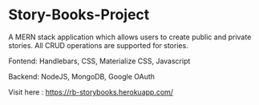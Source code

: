 # Story-Books-Project
A MERN stack application which allows users to create public and private stories. All CRUD operations are supported for stories.

Fontend: Handlebars, CSS, Materialize CSS, Javascript

Backend: NodeJS, MongoDB, Google OAuth

Visit here : https://rb-storybooks.herokuapp.com/
